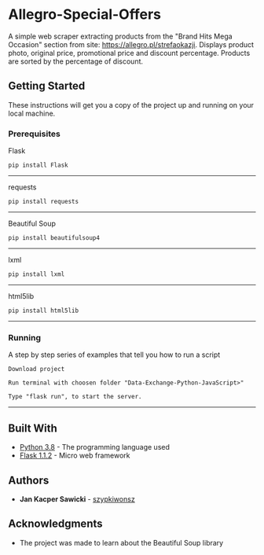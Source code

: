 # Allegro-Special-Offers

A simple web scraper extracting products from the "Brand Hits Mega Occasion" section from site: https://allegro.pl/strefaokazji. 
Displays product photo, original price, promotional price and discount percentage. 
Products are sorted by the percentage of discount.

## Getting Started

These instructions will get you a copy of the project up and running on your local machine.

### Prerequisites

Flask

```
pip install Flask
```
---
requests

```
pip install requests
```
---
Beautiful Soup

```
pip install beautifulsoup4
```
---
lxml

```
pip install lxml
```
---
html5lib

```
pip install html5lib
```
---

### Running

A step by step series of examples that tell you how to run a script

```
Download project
```
```
Run terminal with choosen folder "Data-Exchange-Python-JavaScript>"
```
```
Type "flask run", to start the server.
```
---
## Built With

* [Python 3.8](https://www.python.org/) - The programming language used
* [Flask 1.1.2](https://flask.palletsprojects.com/) -  Micro web framework

## Authors

* **Jan Kacper Sawicki** - [szypkiwonsz](https://github.com/szypkiwonsz)

## Acknowledgments

* The project was made to learn about the Beautiful Soup library
